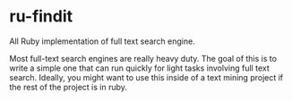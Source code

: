 ru-findit
=========

All Ruby implementation of full text search engine.

Most full-text search engines are really heavy duty.  The goal of this is to write a simple one that can run quickly for
light tasks involving full text search.  Ideally, you might want to use this inside of a text mining project
if the rest of the project is in ruby.
